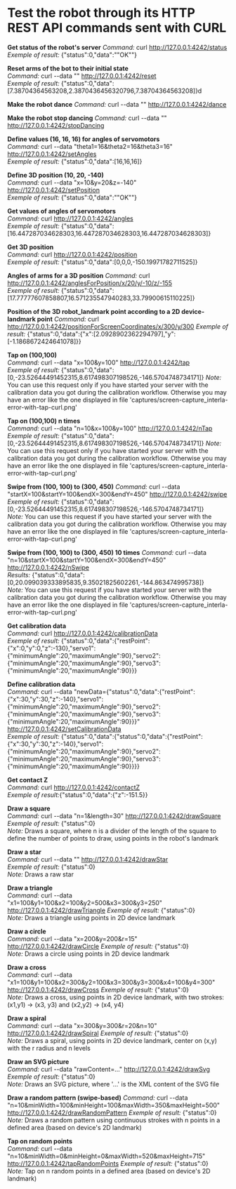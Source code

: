 # Test the robot through its HTTP REST API commands sent with CURL

**Get status of the robot's server**
_Command:_ curl http://127.0.0.1:4242/status  
_Exemple of result:_ {"status":0,"data":"\"OK\""}


**Reset arms of the bot to their initial state**  
_Command:_ curl --data "" http://127.0.0.1:4242/reset  
_Exemple of result:_ {"status":0,"data":[7.38704364563208,2.3870436456320796,7.38704364563208]}d


**Make the robot dance**
_Command:_ curl --data "" http://127.0.0.1:4242/dance  


**Make the robot stop dancing**
_Command:_ curl --data "" http://127.0.0.1:4242/stopDancing


**Define values (16, 16, 16) for angles of servomotors**  
_Command:_ curl --data "theta1=16&theta2=16&theta3=16" http://127.0.0.1:4242/setAngles  
_Exemple of result:_ {"status":0,"data":[16,16,16]}


**Define 3D position (10, 20, -140)**  
_Command:_ curl --data "x=10&y=20&z=-140" http://127.0.0.1:4242/setPosition  
_Exemple of result:_ {"status":0,"data":"\"OK\""}


**Get values of angles of servomotors**  
_Command:_ curl http://127.0.0.1:4242/angles  
_Exemple of result:_ {"status":0,"data":[16.447287034628303,16.447287034628303,16.447287034628303]}


**Get 3D position**  
_Command:_ curl http://127.0.0.1:4242/position  
_Exemple of result:_ {"status":0,"data":[0,0,0,-150.19971782711525]}


**Angles of arms for a 3D position**
_Command:_ curl http://127.0.0.1:4242/anglesForPosition/x/20/y/-10/z/-155  
_Exemple of result:_ {"status":0,"data":[17.77777607858807,16.571235547940283,33.79900615110225]}


**Position of the 3D robot_landmark point according to a 2D device-landmark point**
_Command:_ curl http://127.0.0.1:4242/positionForScreenCoordinates/x/300/y/300
_Exemple of result:_ {"status":0,"data":{"x":[2.0928902362294797],"y":[-1.1868672424641078]}}


**Tap on (100,100)**  
_Command:_ curl --data "x=100&y=100" http://127.0.0.1:4242/tap  
_Exemple of result:_ {"status":0,"data":[0,-23.52644491452315,8.617498307198526,-146.5704748734171]}
_Note:_ You can use this request only if you have started your server with the calibration data you got during the calibration workflow. Otherwise you may have an error like the one displayed in file 'captures/screen-capture_interla-error-with-tap-curl.png'


**Tap on (100,100) n times**  
_Command:_ curl --data "n=10&x=100&y=100" http://127.0.0.1:4242/nTap  
_Exemple of result:_ {"status":0,"data":[0,-23.52644491452315,8.617498307198526,-146.5704748734171]}
_Note:_ You can use this request only if you have started your server with the calibration data you got during the calibration workflow. Otherwise you may have an error like the one displayed in file 'captures/screen-capture_interla-error-with-tap-curl.png'


**Swipe from (100, 100) to (300, 450)**
_Command:_ curl --data "startX=100&startY=100&endX=300&endY=450" http://127.0.0.1:4242/swipe  
_Exemple of result:_ {"status":0,"data":[0,-23.52644491452315,8.617498307198526,-146.5704748734171]}  
_Note:_ You can use this request if you have started your server with the calibration data you got during the calibration workflow. Otherwise you may have an error like the one displayed in file 'captures/screen-capture_interla-error-with-tap-curl.png'


**Swipe from (100, 100) to (300, 450) 10 times**
_Command:_ curl --data "n=10&startX=100&startY=100&endX=300&endY=450" http://127.0.0.1:4242/nSwipe  
_Results:_ {"status":0,"data":[0,20.099039333895835,9.35021825602261,-144.863474995738]}  
_Note:_ You can use this request if you have started your server with the calibration data you got during the calibration workflow. Otherwise you may have an error like the one displayed in file 'captures/screen-capture_interla-error-with-tap-curl.png'


**Get calibration data**  
_Command:_ curl http://127.0.0.1:4242/calibrationData  
_Exemple of result:_ {"status":0,"data":{"restPoint":{"x":0,"y":0,"z":-130},"servo1":{"minimumAngle":20,"maximumAngle":90},"servo2":{"minimumAngle":20,"maximumAngle":90},"servo3":{"minimumAngle":20,"maximumAngle":90}}}


**Define calibration data**  
_Command:_ curl --data "newData={\"status\":0,\"data\":{\"restPoint\":{\"x\":30,\"y\":30,\"z\":-140},\"servo1\":{\"minimumAngle\":20,\"maximumAngle\":90},\"servo2\":{\"minimumAngle\":20,\"maximumAngle\":90},\"servo3\":{\"minimumAngle\":20,\"maximumAngle\":90}}}" http://127.0.0.1:4242/setCalibrationData  
_Exemple of result:_ {"status":0,"data":{"status":0,"data":{"restPoint":{"x":30,"y":30,"z":-140},"servo1":{"minimumAngle":20,"maximumAngle":90},"servo2":{"minimumAngle":20,"maximumAngle":90},"servo3":{"minimumAngle":20,"maximumAngle":90}}}}


**Get contact Z**  
_Command:_ curl http://127.0.0.1:4242/contactZ  
_Exemple of result:_{"status":0,"data":{"z":-151.5}}


**Draw a square**  
_Command:_ curl --data "n=1&length=30" http://127.0.0.1:4242/drawSquare  
_Exemple of result:_ {"status":0}  
_Note:_ Draws a square, where n is a divider of the length of the square to define the number of points to draw, using points in the robot's landmark


**Draw a star**  
_Command:_ curl --data "" http://127.0.0.1:4242/drawStar  
_Exemple of result:_ {"status":0}  
_Note:_ Draws a raw star


**Draw a triangle**  
_Command:_ curl --data "x1=100&y1=100&x2=100&y2=500&x3=300&y3=250" http://127.0.0.1:4242/drawTriangle
_Exemple of result:_ {"status":0}  
_Note:_ Draws a triangle using points in 2D device landmark


**Draw a circle**  
_Command:_ curl --data "x=200&y=200&r=15" http://127.0.0.1:4242/drawCircle
_Exemple of result:_ {"status":0}  
_Note:_ Draws a circle using points in 2D device landmark


**Draw a cross**  
_Command:_  curl --data "x1=100&y1=100&x2=300&y2=100&x3=300&y3=300&x4=100&y4=300" http://127.0.0.1:4242/drawCross
_Exemple of result:_ {"status":0}  
_Note:_ Draws a cross, using points in 2D device landmark, with two strokes: (x1,y1) -> (x3, y3) and (x2,y2) -> (x4, y4)


**Draw a spiral**  
_Command:_  curl --data "x=300&y=300&r=20&n=10" http://127.0.0.1:4242/drawSpiral
_Exemple of result:_ {"status":0}  
_Note:_ Draws a spiral, using points in 2D device landmark, center on (x,y) with the r radius and n levels


**Draw an SVG picture**  
_Command:_  curl --data "rawContent=..." http://127.0.0.1:4242/drawSvg
_Exemple of result:_ {"status":0}  
_Note:_ Draws an SVG picture, where '...' is the XML content of the SVG file


**Draw a random pattern (swipe-based)** 
_Command:_   curl --data "n=10&minWidth=100&minHeight=100&maxWidth=350&maxHeight=500" http://127.0.0.1:4242/drawRandomPattern
_Exemple of result:_ {"status":0}  
_Note:_ Draws a random pattern using continuous strokes with n points in a defined area (based on device's 2D landmark)


**Tap on random points**  
_Command:_   curl --data "n=10&minWidth=0&minHeight=0&maxWidth=520&maxHeight=715" http://127.0.0.1:4242/tapRandomPoints
_Exemple of result:_ {"status":0}  
_Note:_ Tap on n random points in a defined area (based on device's 2D landmark)